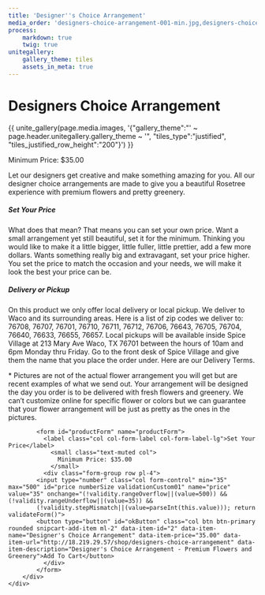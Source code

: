 ```yaml
---
title: 'Designer''s Choice Arrangement'
media_order: 'designers-choice-arrangement-001-min.jpg,designers-choice-arrangement-002-min.jpg,designers-choice-arrangement-003-min.jpg,designers-choice-arrangement-004-min.jpg,designers-choice-arrangement-005-min.jpg,designers-choice-arrangement-006-min.jpg,designers-choice-arrangement-007-min.jpg,designers-choice-arrangement-008-min.jpg,designers-choice-arrangement-009-min.jpg'
process:
    markdown: true
    twig: true
unitegallery:
    gallery_theme: tiles
    assets_in_meta: true
---
```


<div class="container-fluid pb-3">
	<div class="row pb-4">
		<div class="col-12 col-xl-6">
			<h1 class="heading text-center font-weight-bold">Designers Choice Arrangement</h1>
		</div>
		<div class="col-12 col-xl-6"></div>
	</div>
	<div class="row">
		<div class="col-12 col-xl-6 pb-5">
		<div class="gallery-container {{ page.header.class }}">
			{{ unite_gallery(page.media.images, '{"gallery_theme":"' ~ page.header.unitegallery.gallery_theme ~ '", "tiles_type":"justified", "tiles_justified_row_height":"200"}') }}
		</div>
		</div>
		<div class="col-12 col-xl-6">
			<p class="font-weight-bold">Minimum Price: $35.00</p>
			<p>Let our designers get creative and make something amazing for you. All our designer choice arrangements are made to give you a beautiful Rosetree experience with premium flowers and pretty greenery.</p>
			<h5>Set Your Price</h5>
			<p>What does that mean? That means you can set your own price. Want a small arrangement yet still beautiful, set it for the minimum. Thinking you would like to make it a little bigger, little fuller, little prettier, add a few more dollars. Wants something really big and extravagant, set your price higher. You set the price to match the occasion and your needs, we will make it look the best your price can be.</p>
			<h5>Delivery or Pickup</h5>
			<p>On this product we only offer local delivery or local pickup. We deliver to Waco and its surrounding areas. Here is a list of zip codes we deliver to: 76708, 76707, 76701, 76710, 76711, 76712, 76706, 76643, 76705, 76704, 76640, 76633, 76655, 76657. Local pickups will be available inside Spice Village at 213 Mary Ave Waco, TX 76701 between the hours of 10am and 6pm Monday thru Friday. Go to the front desk of Spice Village and give them the name that you place the order under. Here are our Delivery Terms.</p>
			<p>* Pictures are not of the actual flower arrangement you will get but are recent examples of what we send out. Your arrangement will be designed the day you order is to be delivered with fresh flowers and greenery. We can’t customize online for specific flower or colors but we can guarantee that your flower arrangement will be just as pretty as the ones in the pictures.</p>

			<form id="productForm" name="productForm">
			  <label class="col col-form-label col-form-label-lg">Set Your Price</label>
			    <small class="text-muted col">
			      Minimum Price: $35.00
			    </small>
			  <div class="form-group row pl-4">
			<input type="number" class="col form-control" min="35" max="500" id="price numberSize validationCustom01" name="price" value="35" onchange="(!validity.rangeOverflow||(value=500)) && (!validity.rangeUnderflow||(value=35)) &&
			(!validity.stepMismatch||(value=parseInt(this.value))); return validateForm()">
			<button type="button" id="okButton" class="col btn btn-primary rounded snipcart-add-item ml-2" data-item-id="2" data-item-name="Designer's Choice Arrangement" data-item-price="35.00" data-item-url="http://18.219.29.57/shop/designers-choice-arrangement" data-item-description="Designer's Choice Arrangement - Premium Flowers and Greenery">Add To Cart</button>
			  </div>
			</form>
		</div>
	</div>
</div>